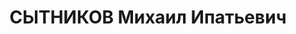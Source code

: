 ---
title: СЫТНИКОВ Михаил Ипатьевич
description: "Род. в 1899, русский, член ВКП(б) с 1919. Бригвоенюрист, председатель\
  \ военного трибунала 14 стрелкового корпуса \n  Обв. по ст. 54-1 \"б\", 54-8-11\
  \ (?) (антисоветский военно-фашистский заговор в РККА). Приговор: ВК ВС СССР, 08.01.1938\
  \ – ВМН. Расстрелян 09.01.1938, г.Харьков. \n  Реабилитирован в 1956"
---